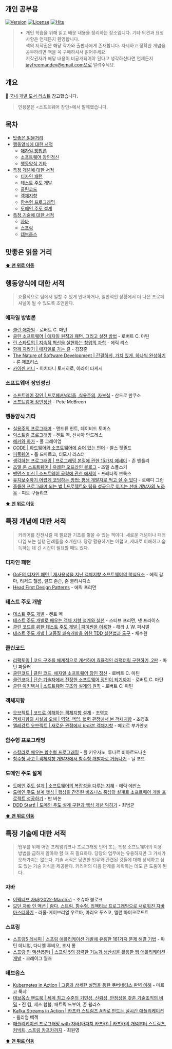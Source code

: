 ## 개인 공부용
[![Version](https://img.shields.io/badge/version-2022.3.1-red.svg)](./CHANGELOG)  [![License](https://img.shields.io/github/license/mashape/apistatus.svg)](./LICENSE)  [![Hits](https://hits.seeyoufarm.com/api/count/incr/badge.svg?url=https://github.com/JayFreemandev/TIL)](https://hits.seeyoufarm.com/)  
> * 개인 학습을 위해 읽고 배운 내용을 정리하는 장소입니다. 기타 의견과 요청사항은 언제든지 환영합니다.   
> 책의 저작권은 해당 작가와 출판사에게 존재합니다. 자세하고 정확한 개념을 공부하려면 책을 꼭 구매하셔서 읽어주세요.   
> 저작권자가 해당 내용이 비공개되어야 된다고 생각하신다면 언제든지 jayfreemandev@gmail.com으로 알려주세요. 

## 개요 

📖 [국내 개발 도서 리스트](https://github.com/738/awesome-devbook) 참고했습니다.

> 인용문은 <소프트웨어 장인>에서 발췌했습니다.

## 목차
- [맛좋은 읽을거리](#맛좋은-읽을-거리)
- [행동양식에 대한 서적](#행동양식에-대한-서적)
  - [애자일 방법론](#애자일-방법론)
  - [소프트웨어 장인정신](#소프트웨어-장인정신)
  - [행동양식 기타](#행동양식-기타)
- [특정 개념에 대한 서적](#특정-개념에-대한-서적)
  - [디자인 패턴](#디자인-패턴)
  - [테스트 주도 개발](#테스트-주도-개발)
  - [클린코드](#클린코드)
  - [객체지향](#객체지향)
  - [함수형 프로그래밍](#함수형-프로그래밍)
  - [도메인 주도 설계](#도메인-주도-설계)
- [특정 기술에 대한 서적](#특정-기술에-대한-서적)
  - [자바](#자바)
  - [스프링](#스프링)
  - [데브옵스](#데브옵스)

## 맛좋은 읽을 거리 

**[⬆ 맨 위로 이동](#목차)**

## 행동양식에 대한 서적

> 효율적으로 팀에서 일할 수 있게 안내하거나, 일반적인 상황에서 더 나은 프로페셔널이 될 수 있도록 조언한다.

### 애자일 방법론

- [클린 애자일](https://book.naver.com/bookdb/book_detail.nhn?bid=17524418) - 로버트 C. 마틴
- [클린 소프트웨어 | 애자일 원칙과 패턴, 그리고 실천 방법](https://book.naver.com/bookdb/book_detail.nhn?bid=12035385) - 로버트 C. 마틴
- [린 스타트업 | 지속적 혁신을 실현하는 창업의 과학](https://book.naver.com/bookdb/book_detail.nhn?bid=7044697) - 에릭 리스
- [함께 자라기 | 애자일로 가는 길](https://book.naver.com/bookdb/book_detail.nhn?bid=14341885) - 김창준
- [The Nature of Software Development | 간결하게, 가치 있게, 하나씩 완성하기](https://book.naver.com/bookdb/book_detail.nhn?bid=11477589) - 론 제프리스
- [카이젠 저니](https://book.naver.com/bookdb/book_detail.nhn?bid=15433929) - 이치타니 토시히로, 아라이 타케시

### 소프트웨어 장인정신

- [소프트웨어 장인 | 프로페셔널리즘, 실용주의, 자부심](https://book.naver.com/bookdb/book_detail.nhn?bid=9585753) - 산드로 만쿠소
- [소프트웨어 장인정신](https://book.naver.com/bookdb/book_detail.nhn?bid=117635) - Pete McBreen

### 행동양식 기타

- [실용주의 프로그래머](https://book.naver.com/bookdb/book_detail.nhn?bid=7467119) - 앤드류 헌트, 데이비드 토머스
- [익스트림 프로그래밍](https://book.naver.com/bookdb/book_detail.nhn?bid=2497945) - 켄트 벡, 신시아 안드레스
- [해커와 화가](https://book.naver.com/bookdb/book_detail.nhn?bid=7399482) - 폴 그레이엄
- [CODE | 하드웨어와 소프트웨어에 숨어 있는 언어](https://book.naver.com/bookdb/book_detail.nhn?bid=8779469) - 찰스 펫졸드
- [피플웨어](https://book.naver.com/bookdb/book_detail.nhn?bid=7796729) - 톰 드마르코, 티모시 리스터
- [생각하는 프로그래밍 | 프로그래밍 본질에 관한 15가지 에세이](https://book.naver.com/bookdb/book_detail.nhn?bid=7390670) - 존 벤틀리
- [조엘 온 소프트웨어 | 유쾌한 오프라인 블로그](https://book.naver.com/bookdb/book_detail.nhn?bid=1528741) - 조엘 스폴스키
- [맨먼스 미신 | 소프트웨어 공학에 관한 에세이](https://book.naver.com/bookdb/book_detail.nhn?bid=8826350) - 프레더릭 브룩스
- [유지보수하기 어렵게 코딩하는 방법: 평생 개발자로 먹고 살 수 있다](https://book.naver.com/bookdb/book_detail.nhn?bid=7085402) - 로에디 그린
- [훌륭한 프로그래머 되는 법 | 프로젝트와 팀을 성공으로 이끄는 선배 개발자의 노하우](https://book.naver.com/bookdb/book_detail.nhn?bid=9899036) - 피트 구들리프

**[⬆ 맨 위로 이동](#목차)**


## 특정 개념에 대한 서적

> 커리어를 진전시킬 때 필요한 기초를 쌓을 수 있는 책이다. 새로운 개념이나 패러다임 또는 실행 관례들을 소개한다. 당장 활용하기는 어렵고, 제대로 이해하고 습득하는 데 긴 시간이 필요할 때도 있다.

### 디자인 패턴

- [GoF의 디자인 패턴 | 재사용성을 지닌 객체지향 소프트웨어의 핵심요소](https://book.naver.com/bookdb/book_detail.nhn?bid=8942623) - 에릭 감마, 리처드 헬름, 랄프 존슨, 존 블리시디스
- [Head First Design Patterns](https://book.naver.com/bookdb/book_detail.nhn?bid=1882446) - 에릭 프리먼

### 테스트 주도 개발

- [테스트 주도 개발](https://book.naver.com/bookdb/book_detail.nhn?bid=7443642) - 켄트 벡
- [테스트 주도 개발로 배우는 객체 지향 설계와 실천](https://book.naver.com/bookdb/book_detail.nhn?bid=7231228) - 스티브 프리먼, 냇 프라이스
- [클린 코드를 위한 테스트 주도 개발 | 파이썬을 이용한](https://book.naver.com/bookdb/book_detail.nhn?bid=8819504) - 해리 J. W. 퍼시벌 
- [테스트 주도 개발 | 고품질 쾌속개발을 위한 TDD 실천법과 도구](https://book.naver.com/bookdb/book_detail.nhn?bid=6291557) - 채수원

### 클린코드

- [리팩토링 | 코드 구조를 체계적으로 개선하여 효율적인 리팩터링 구현하기, 2판](https://book.naver.com/bookdb/book_detail.nhn?bid=16311029) - 마틴 파울러
- [클린코드 | 클린 코드, 애자일 소프트웨어 장인 정신](https://book.naver.com/bookdb/book_detail.nhn?bid=7390287) - 로버트 C. 마틴
- [클린코더 | 단순 기술자에서 진정한 소프트웨어 장인이 되기까지](https://book.naver.com/bookdb/book_detail.nhn?bid=10771065) - 로버트 C. 마틴
- [클린 아키텍쳐 | 소프트웨어 구조와 설계의 원칙](https://book.naver.com/bookdb/book_detail.nhn?bid=15303798) - 로버트 C. 마틴

### 객체지향

- [오브젝트 | 코드로 이해하는 객체지향 설계](https://book.naver.com/bookdb/book_detail.nhn?bid=15007773) - 조영호
- [객체지향의 사실과 오해 | 역할, 책임, 협력 관점에서 본 객체지향](https://book.naver.com/bookdb/book_detail.nhn?bid=9145968) - 조영호
- [엘레강트 오브젝트 | 새로운 관점에서 바라본 객체지향](https://book.naver.com/bookdb/book_detail.nhn?bid=17651286) - 예고르 부가옌코 

### 함수형 프로그래밍

- [스칼라로 배우는 함수형 프로그래밍](https://book.naver.com/bookdb/book_detail.nhn?bid=8829454) - 폴 키우사노, 루나르 비아르드나손
- [함수형 사고 | 객체지향 개발자에서 함수형 개발자로 거듭나기](https://book.naver.com/bookdb/book_detail.nhn?bid=10741266) - 닐 포드

### 도메인 주도 설계

- [도메인 주도 설계 | 소프트웨어의 복잡성을 다루는 지혜](https://book.naver.com/bookdb/book_detail.nhn?bid=6680572) - 에릭 에반스
- [도메인 주도 설계 핵심 | 핵심을 간추린 비즈니스 중심의 설계로 소프트웨어 개발 프로젝트 성공하기](https://book.naver.com/bookdb/book_detail.nhn?bid=12547690) - 반 버논
- [DDD Start! | 도메인 주도 설계 구현과 핵심 개념 익히기](https://book.naver.com/bookdb/book_detail.nhn?bid=10615650) - 최범균

**[⬆ 맨 위로 이동](#목차)**


## 특정 기술에 대한 서적

> 업무를 위해 어떤 프레임워크나 프로그래밍 언어 또는 특정 소프트웨어의 이용 방법을 급하게 알아야 할 때 꼭 필요하다. 당장의 업무에는 유용하지만 그 가치가 오래가지는 않는다.
> 기술 서적은 당면한 업무와 관련된 것들에 대해 상세하고 심도 있는 기술 지식을 제공한다. 커리어의 다음 단계를 계획하는 데도 큰 도움이 된다.

### 자바

- [이펙티브 자바(2022-March~)](https://github.com/JayFreemandev/ReadingRecord/tree/master/%EC%9D%B4%ED%8E%99%ED%8B%B0%EB%B8%8C%EC%9E%90%EB%B0%94) - 조슈아 블로크
- [모던 자바 인 액션 | 람다, 스트림, 함수형, 리액티브 프로그래밍으로 새로워진 자바 마스터하기](https://book.naver.com/bookdb/book_detail.nhn?bid=15261103) - 라울-게이브리얼 우르마, 마리오 푸스코, 앨런 마이크로프트

### 스프링

- [스프링5 레시피 | 스프링 애플리케이션 개발에 유용한 161가지 문제 해결 기법](https://book.naver.com/bookdb/book_detail.nhn?bid=13911953) - 마틴 데니엄, 다니엘 루비오, 조시 롱
- [스프링 인 액션(5판) | 스프링 5의 강력한 기능과 생산성을 활용한 웹 애플리케이션 개발](https://book.naver.com/bookdb/book_detail.nhn?bid=16348386) - 크레이그 월즈

### 데브옵스

- [Kubernetes in Action | 그림과 상세한 설명을 통한 쿠버네티스 완벽 이해](https://book.naver.com/bookdb/book_detail.nhn?bid=14301229) - 마르코 룩샤
- [데브옵스 핸드북 | 세계 최고 수준의 기민성, 신뢰성, 안정성을 갖춘 기술조직의 비밀](https://book.naver.com/bookdb/book_detail.nhn?bid=13735219) - 진 킴, 제즈 험블, 패트릭 드부아, 존 윌리스
- [Kafka Streams in Action | 카프카 스트림즈 API로 만드는 실시간 애플리케이션](https://book.naver.com/bookdb/book_detail.nhn?bid=15073655) - 윌리엄 베젝
- [애플리케이션 프로그래밍 with 자바(아파치 카프카) | 카프카의 개념부터 스트림즈, 커넥트, 스프링 카프카까지](https://book.naver.com/bookdb/book_detail.nhn?bid=18896970) - 최원영

**[⬆ 맨 위로 이동](#목차)**
